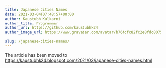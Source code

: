 ```yaml
---
title: Japanese Cities Names
date: 2021-03-04T07:48:57+00:00
author: Kaustubh Kulkarni
author_title: Programmer
author_url: https://github.com/kaustubhk24
author_image_url: https://www.gravatar.com/avatar/b76fcfc82fc2e8fdc8075636f1735f61?s=200

slug: /japanese-cities-names/
---
```

The article has been moved to https://kaustubhk24.blogspot.com/2021/03/japanese-cities-names.html